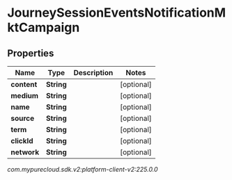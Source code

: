 # JourneySessionEventsNotificationMktCampaign


## Properties

| Name | Type | Description | Notes |
| ------------ | ------------- | ------------- | ------------- |
| **content** | **String** |  |  [optional] |
| **medium** | **String** |  |  [optional] |
| **name** | **String** |  |  [optional] |
| **source** | **String** |  |  [optional] |
| **term** | **String** |  |  [optional] |
| **clickId** | **String** |  |  [optional] |
| **network** | **String** |  |  [optional] |




_com.mypurecloud.sdk.v2:platform-client-v2:225.0.0_
